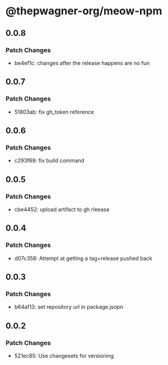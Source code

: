 # @thepwagner-org/meow-npm

## 0.0.8

### Patch Changes

- be4ef1c: changes after the release happens are no fun

## 0.0.7

### Patch Changes

- 51803ab: fix gh_token reference

## 0.0.6

### Patch Changes

- c293f69: fix build command

## 0.0.5

### Patch Changes

- cbe4452: upload artifact to gh rleease

## 0.0.4

### Patch Changes

- d07c358: Attempt at getting a tag+release pushed back

## 0.0.3

### Patch Changes

- b64af13: set repository url in package.jsopn

## 0.0.2

### Patch Changes

- 521ec85: Use changesets for versioning
